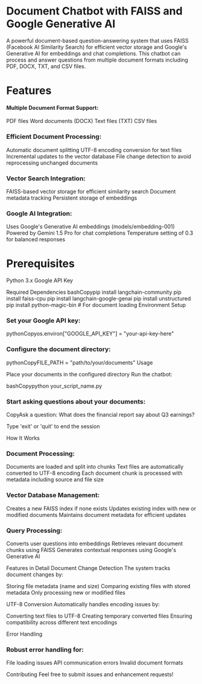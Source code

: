 <h1>Document Chatbot with FAISS and Google Generative AI</h1>
A powerful document-based question-answering system that uses FAISS (Facebook AI Similarity Search) for efficient vector storage and Google's Generative AI for embeddings and chat completions. This chatbot can process and answer questions from multiple document formats including PDF, DOCX, TXT, and CSV files.
<h1>Features</h1>

<h4>Multiple Document Format Support:</h4>

PDF files
Word documents (DOCX)
Text files (TXT)
CSV files


<h3>Efficient Document Processing:</h3>

Automatic document splitting
UTF-8 encoding conversion for text files
Incremental updates to the vector database
File change detection to avoid reprocessing unchanged documents


<h3>Vector Search Integration:</h3>

FAISS-based vector storage for efficient similarity search
Document metadata tracking
Persistent storage of embeddings


<h3>Google AI Integration:</h3>

Uses Google's Generative AI embeddings (models/embedding-001)
Powered by Gemini 1.5 Pro for chat completions
Temperature setting of 0.3 for balanced responses



<h1>Prerequisites</h1>

Python 3.x
Google API Key

Required Dependencies
bashCopypip install langchain-community
pip install faiss-cpu
pip install langchain-google-genai
pip install unstructured
pip install python-magic-bin  # For document loading
Environment Setup

<h3>Set your Google API key:</h3>

pythonCopyos.environ["GOOGLE_API_KEY"] = "your-api-key-here"

<h3>Configure the document directory:</h3>

pythonCopyFILE_PATH = "path/to/your/documents"
Usage

Place your documents in the configured directory
Run the chatbot:

bashCopypython your_script_name.py

<h3>Start asking questions about your documents:</h3>

CopyAsk a question: What does the financial report say about Q3 earnings?

Type 'exit' or 'quit' to end the session

How It Works

<h3>Document Processing:</h3>

Documents are loaded and split into chunks
Text files are automatically converted to UTF-8 encoding
Each document chunk is processed with metadata including source and file size


<h3>Vector Database Management:</h3>

Creates a new FAISS index if none exists
Updates existing index with new or modified documents
Maintains document metadata for efficient updates


<h3>Query Processing:</h3>

Converts user questions into embeddings
Retrieves relevant document chunks using FAISS
Generates contextual responses using Google's Generative AI



Features in Detail
Document Change Detection
The system tracks document changes by:

Storing file metadata (name and size)
Comparing existing files with stored metadata
Only processing new or modified files

UTF-8 Conversion
Automatically handles encoding issues by:

Converting text files to UTF-8
Creating temporary converted files
Ensuring compatibility across different text encodings

Error Handling
<h3>Robust error handling for:</h3>

File loading issues
API communication errors
Invalid document formats

Contributing
Feel free to submit issues and enhancement requests!
